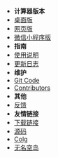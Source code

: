 - **计算器版本**
- [桌面版](https://wwn.lanzout.com/s/dcalc)
- [网页版](https://dcalc.dnftools.com/)
- [微信小程序版](wx.md)
- **指南**
- [使用说明](usermanual.md)
- [更新日志](changelog.md)
- **维护**
- [Git Code](readme.md)
- [Contributors](contributers.md)
- **其他**
- [反馈](comment.md)
- **友情链接**
- [下载链接](https://wwn.lanzout.com/s/dcalc)
- [源码](https://gitee.com/dcalc/dnfcalculating_110)
- [Colg](https://bbs.colg.cn/)
- [无名空岛](https://www.skycity.top?from=calc)
